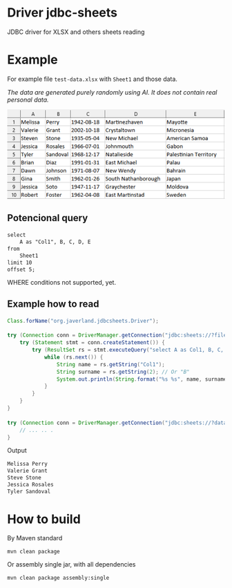 # Driver jdbc-sheets
JDBC driver for XLSX and others sheets reading

# Example

For example file `test-data.xlsx` with `Sheet1` and those data.

_The data are generated purely randomly using AI. It does not contain real personal data._

<img src="./src/test/resources/data-image.png">

## Potencional query
```mysql
select 
    A as "Col1", B, C, D, E 
from 
    Sheet1 
limit 10 
offset 5;
```
WHERE conditions not supported, yet.

## Example how to read

```java
Class.forName("org.javerland.jdbcsheets.Driver");

try (Connection conn = DriverManager.getConnection("jdbc:sheets://?file=./test-data.xlsx")) {
    try (Statement stmt = conn.createStatement()) {
        try (ResultSet rs = stmt.executeQuery("select A as Col1, B, C, D, E from Sheet1 limit 5 offset 0")) {
            while (rs.next()) {
                String name = rs.getString("Col1");
                String surname = rs.getString(2); // Or "B"
                System.out.println(String.format("%s %s", name, surname));
            }
        }
    }
}

try (Connection conn = DriverManager.getConnection("jdbc:sheets://?database=test-data.xlsx&directory=./")) {
    // ... .. .
}
```

Output
```
Melissa Perry
Valerie Grant
Steve Stone
Jessica Rosales
Tyler Sandoval
```

# How to build

By Maven standard

```shell
mvn clean package
```

Or assembly single jar, with all dependencies

```shell
mvn clean package assembly:single
```

